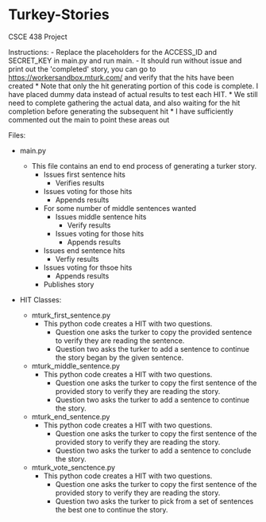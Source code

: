 Turkey-Stories
==============

CSCE 438 Project

Instructions:
	- Replace the placeholders for the ACCESS_ID and SECRET_KEY in main.py and run main.
	- It should run without issue and print out the 'completed' story, you can go to https://workersandbox.mturk.com/ and verify that the hits have been created
		* Note that only the hit generating portion of this code is complete. I have placed dummy data instead of actual results to test each HIT. 
		* We still need to complete gathering the actual data, and also waiting for the hit completion before generating the subsequent hit
		* I have sufficiently commented out the main to point these areas out

Files:
- main.py
	- This file contains an end to end process of generating a turker story.
		- Issues first sentence hits
			- Verifies results
		- Issues voting for those hits
			- Appends results
		- For some number of middle sentences wanted
			- Issues middle sentence hits
				- Verify results
			- Issues voting for those hits
				- Appends results
		- Issues end sentence hits
			- Verfiy results
		- Issues voting for thsoe hits
			- Appends results
		- Publishes story

- HIT Classes: 
	- mturk_first_sentence.py
	  - This python code creates a HIT with two questions. 
	    - Question one asks the turker to copy the provided sentence to verify they are reading the sentence. 
	    - Question two asks the turker to add a sentence to continue the story began by the given sentence.
	- mturk_middle_sentence.py
	  - This python code creates a HIT with two questions. 
	    - Question one asks the turker to copy the first sentence of the provided story to verify they are reading the story. 
	    - Question two asks the turker to add a sentence to continue the story.
	- mturk_end_sentence.py
	  - This python code creates a HIT with two questions. 
	    - Question one asks the turker to copy the first sentence of the provided story to verify they are reading the story.
	    - Question two asks the turker to add a sentence to conclude the story.
	- mturk_vote_senctence.py
	  - This python code creates a HIT with two questions. 
	    - Question one asks the turker to copy the first sentence of the provided story to verify they are reading the story.
	    - Question two asks the turker to pick from a set of sentences the best one to continue the story.

